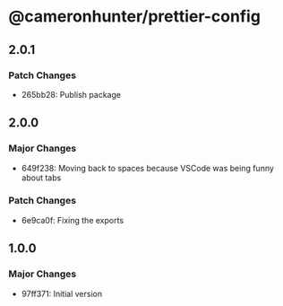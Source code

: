 # @cameronhunter/prettier-config

## 2.0.1

### Patch Changes

-   265bb28: Publish package

## 2.0.0

### Major Changes

-   649f238: Moving back to spaces because VSCode was being funny about tabs

### Patch Changes

-   6e9ca0f: Fixing the exports

## 1.0.0

### Major Changes

-   97ff371: Initial version

